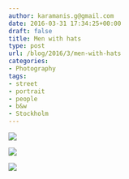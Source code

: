```yaml
---
author: karamanis.g@gmail.com
date: 2016-03-31 17:34:25+00:00
draft: false
title: Men with hats
type: post
url: /blog/2016/3/men-with-hats
categories:
- Photography
tags:
- street
- portrait
- people
- b&w
- Stockholm
---
```




  
   ![](/images/2016-03-31-20163men-with-hats/20140405-R0002249.jpg)

  

  
   ![](/images/2016-03-31-20163men-with-hats/20140405-R0002216.jpg)

  

  
   ![](/images/2016-03-31-20163men-with-hats/20140404-R0002076.jpg)

  



